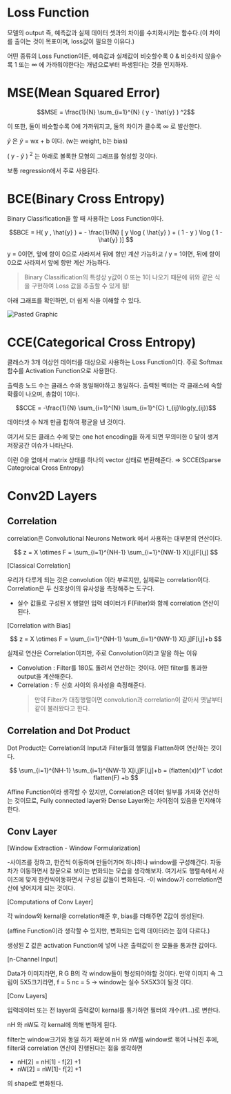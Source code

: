 # Loss Function

모델의 output 즉, 예측값과 실제 데이터 셋과의 차이를 수치화시키는 함수다.(이 차이를 출이는 것이 목표이며, loss값이 필요한 이유다.)

어떤 종류의 Loss Function이든, 예측값과 실제값이 비슷할수록 0 & 비슷하지 않을수록 1 또는 $\infty$ 에 가까워야한다는 개념으로부터 파생된다는 것을 인지하자.

# MSE(Mean Squared Error)

$$MSE = \frac{1}{N} \sum_{i=1}^{N} ( y - \hat{y} ) ^2$$

이 또한, 둘이 비슷할수록 0에 가까워지고, 둘의 차이가 클수록 $\infty$ 로 발산한다.

$\hat{y}$ 은 $\hat{y}$ = wx + b 이다. (w는 weight, b는 bias)

( y - $\hat{y}$ ) $^2$ 는 아래로 볼록한 모형의 그래프를 형성할 것이다.

보통 regression에서 주로 사용된다.

# BCE(Binary Cross Entropy)

Binary Classification을 할 때 사용하는 Loss Function이다.

$$BCE = H( y , \hat{y} ) = - \frac{1}{N} [ y \log ( \hat{y} ) + ( 1 - y ) \log ( 1 - \hat{y} )] $$

y = 0이면, 앞에 항이 0으로 사라져서 뒤에 항만 계산 가능하고 / y = 1이면, 뒤에 항이 0으로 사라져서 앞에 항만 계산 가능하다.

 > Binary Classification의 특성상 y값이 0 또는 1이 나오기 때문에 위와 같은 식을 구현하여 Loss 값을 추출할 수 있게 됨!

아래 그래프를 확인하면, 더 쉽게 식을 이해할 수 있다.

![Pasted Graphic](https://user-images.githubusercontent.com/49609175/210971610-3b0b8e23-a1ce-4aad-987c-abaaa0caf924.png)

# CCE(Categorical Cross Entropy)

클래스가 3개 이상인 데이터를 대상으로 사용하는 Loss Function이다. 주로 Softmax함수를 Activation Function으로 사용한다.

출력층 노드 수는 클래스 수와 동일해야하고 동일하다. 출력된 벡터는 각 클래스에 속할 확률이 나오며, 총합이 1이다.

$$CCE = -\frac{1}{N} \sum_{i=1}^{N} \sum_{i=1}^{C} t_{ij}\log(y_{ij})$$

데이터셋 수 N개 만큼 합하여 평균을 낸 것이다.

여기서 모든 클래스 수에 맞는 one hot encoding을 하게 되면 무의미한 0 달이 생겨 저장공간 이슈가 나타난다.

이런 0을 없애서 matrix 상태를 하나의 vector 상태로 변환해준다. $\Rightarrow$ SCCE(Sparse Categroical Cross Entropy)


# Conv2D Layers

## Correlation

correlation은 Convolutional Neurons Network 에서 사용하는 대부분의 연산이다.

$$ z = X \otimes F = \sum_{i=1}^{NH-1} \sum_{i=1}^{NW-1} X[i,j]F[i,j] $$
 
[Classical Correlation]

우리가 다루게 되는 것은 convolution 이라 부르지만, 실제로는 correlation이다.
Correlation은 두 신호상이의 유사성을 측정해주는 도구다.
 
  - 실수 값들로 구성된 X 행렬인 입력 데이터가 F(Filter)와 함께 correlation 연산이 된다.

[Correlation with Bias]

 $$ z = X \otimes F = \sum_{i=1}^{NH-1} \sum_{i=1}^{NW-1} X[i,j]F[i,j]+b $$
 
실제로 연산은 Correlation이지만, 주로 Convolution이라고 말을 하는 이유
 
- Convolution : Filter를 180도 돌려서 연산하는 것이다. 어떤 filter를 통과한 output을 계산해준다.
- Correlation : 두 신호 사이의 유사성을 측정해준다.
   > 만약 Filter가 대칭행렬이면 convolution과 correlation이 같아서 옛날부터 같이 불러왔다고 한다.
 

## Correlation and Dot Product

 Dot Product는 Correlation의 Input과 Filter들의 행렬을 Flatten하여 연산하는 것이다.
 
 $$ \sum_{i=1}^{NH-1} \sum_{i=1}^{NW-1} X[i,j]F[i,j]+b = (flatten(x))^T \cdot flatten(F) +b $$
 
Affine Function이라 생각할 수 있지만, Correlation은 데이터 일부를 가져와 연산하는 것이므로, Fully connected layer와 Dense Layer와는 차이점이 있음을 인지해야한다.

## Conv Layer

 
[Window Extraction - Window Formularization]

-사이즈를 정하고, 한칸씩 이동하며 만들어가며 하나하나 window를 구성해간다.
 자동차가 이동하면서 창문으로 보이는 변화되는 모습을 생각해보자. 여기서도 행렬속에서 사이즈에 맞게 한칸씩이동하면서 구성된 값들이 변화된다.
-이 window가 correlation연산에 넣어지게 되는 것이다.
 
[Computations of Conv Layer]

각 window와 kernal을 correlation해준 후, bias를 더해주면 Z값이 생성된다.

(affine Function이라 생각할 수 있지만, 변화되는 입력 데이터라는 점이 다르다.)

생성된 Z 값은 activation Function에 넣어 나온 출력값이 한 모듈을 통과한 값이다.
 
[n-Channel Input]

Data가 이미지라면, R G B의 각 window들이 형성되어야할 것이다. 만약 이미지 속 그림이 5X5크기라면, f = 5  nc = 5
-> window는 실수 5X5X3이 될것 이다.

[Conv Layers]

입력데이터 또는 전 layer의 출력값이 kernal를 통가하면 필터의 개수(ℓ1...)로 변한다. 
 
nH 와 nW도 각 kernal에 의해 변하게 된다.

filter는 window크기와 동일 하기 때문에
nH 와 nW를 window로 묶어 나눠진 후에, filter와 correlation 연산이 진행된다는 점을 생각하면

- nH[2] = nH[1] - f[2] +1
- nW[2] = nW[1]- f[2] +1

의 shape로 변화된다.
